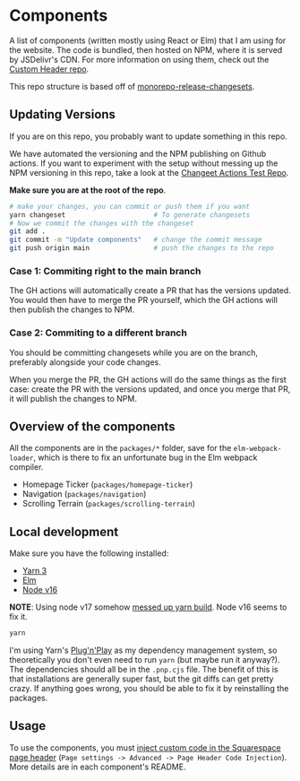 # Components

A list of components (written mostly using React or Elm) that I am using for the website. The code is bundled, then hosted on NPM, where it is served by JSDelivr's CDN. For more information on using them, check out the [Custom Header repo](https://github.com/e3c-summer-worker/custom-header).

This repo structure is based off of [monorepo-release-changesets](https://github.com/azu/monorepo-release-changesets).

## Updating Versions

If you are on this repo, you probably want to update something in this repo.

We have automated the versioning and the NPM publishing on Github actions. If you want to experiment with the setup without messing up the NPM versioning in this repo, take a look at the [Changeet Actions Test Repo](https://github.com/e3c-summer-worker/changeset-actions-test).

**Make sure you are at the root of the repo**.

```bash
# make your changes, you can commit or push them if you want
yarn changeset                      # To generate changesets
# Now we commit the changes with the changeset
git add .
git commit -m "Update components"   # change the commit message
git push origin main                # push the changes to the repo
```

### Case 1: Commiting right to the main branch

The GH actions will automatically create a PR that has the versions updated. You would then have to merge the PR yourself, which the GH actions will then publish the changes to NPM.

### Case 2: Commiting to a different branch

You should be committing changesets while you are on the branch, preferably alongside your code changes.

When you merge the PR, the GH actions will do the same things as the first case: create the PR with the versions updated, and once you merge that PR, it will publish the changes to NPM.

## Overview of the components

All the components are in the `packages/*` folder, save for the `elm-webpack-loader`, which is there to fix an unfortunate bug in the Elm webpack compiler.

- Homepage Ticker (`packages/homepage-ticker`)
- Navigation (`packages/navigation`)
- Scrolling Terrain (`packages/scrolling-terrain`)

## Local development

Make sure you have the following installed:

- [Yarn 3](https://yarnpkg.com/)
- [Elm](https://elm-lang.org/)
- [Node v16](https://nodejs.org/)

**NOTE**: Using node v17 somehow [messed up yarn build](https://stackoverflow.com/a/69789658). Node v16 seems to fix it.

```bash
yarn
```

I'm using Yarn's [Plug'n'Play](https://yarnpkg.com/features/pnp) as my dependency management system, so theoretically you don't even need to run `yarn` (but maybe run it anyway?). The dependencies should all be in the `.pnp.cjs` file. The benefit of this is that installations are generally super fast, but the git diffs can get pretty crazy. If anything goes wrong, you should be able to fix it by reinstalling the packages.

## Usage

To use the components, you must [inject custom code in the Squarespace page header](https://support.squarespace.com/hc/en-us/articles/205815908-Using-Code-Injection) (`Page settings -> Advanced -> Page Header Code Injection`). More details are in each component's README.
